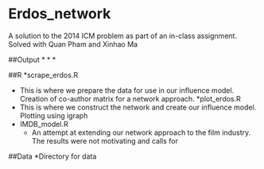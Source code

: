 # Erdos_network
A solution to the 2014 ICM problem as part of an in-class assignment. Solved with Quan Pham and Xinhao Ma

##Output
*
*
*

##R
*scrape_erdos.R
  * This is where we prepare the data for use in our influence model. Creation of co-author matrix for a network approach.
*plot_erdos.R
  * This is where we construct the network and create our influence model. Plotting using igraph
* IMDB_model.R
  * An attempt at extending our network approach to the film industry. The results were not motivating and calls for 

##Data 
*Directory for data